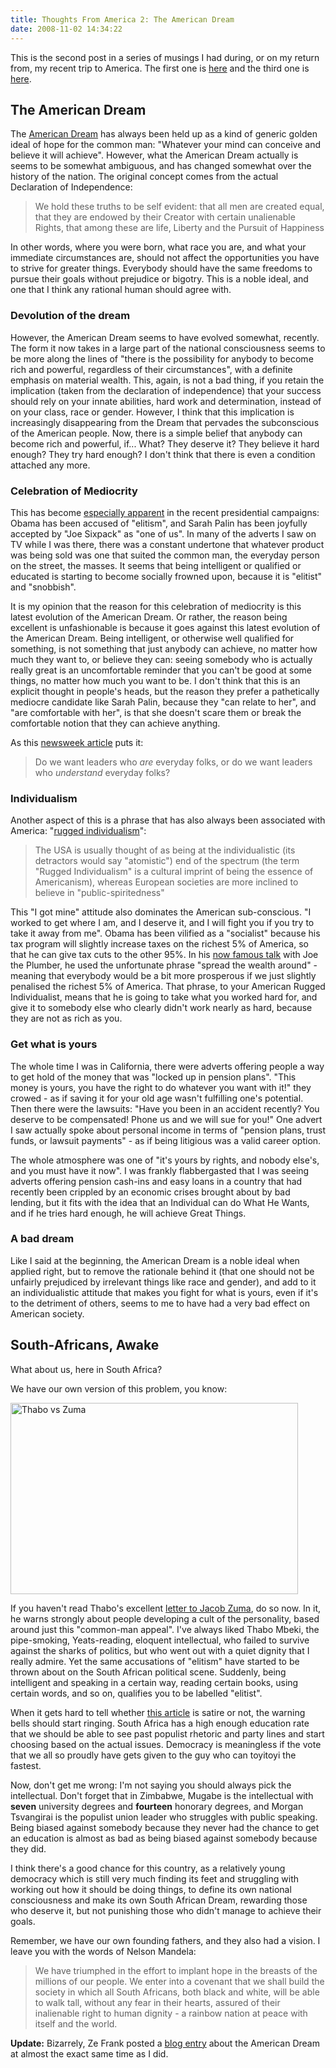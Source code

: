 ```yaml
--- 
title: Thoughts From America 2: The American Dream
date: 2008-11-02 14:34:22
--- 
```

This is the second post in a series of musings I had during, or on my return from, my recent trip to America.  The first one is [here][necessity] and the third one is [here][identity].

## The American Dream

The [American Dream][amdream] has always been held up as a kind of generic golden ideal of hope for the common man: "Whatever your mind can conceive and believe it will achieve". However, what the American Dream actually is seems to be somewhat ambiguous, and has changed somewhat over the history of the nation.  The original concept comes from the actual Declaration of Independence:

> We hold these truths to be self evident: that all men are created equal, that they are endowed by their Creator
> with certain unalienable Rights, that among these are life, Liberty and the Pursuit of Happiness

In other words, where you were born, what race you are, and what your immediate circumstances are, should not affect the opportunities you have to strive for greater things. Everybody should have the same freedoms to pursue their goals without prejudice or bigotry.  This is a noble ideal, and one that I think any rational human should agree with.

### Devolution of the dream

However, the American Dream seems to have evolved somewhat, recently.  The form it now takes in a large part of the national consciousness seems to be more along the lines of "there is the possibility for anybody to become rich and powerful, regardless of their circumstances", with a definite emphasis on material wealth. This, again, is not a bad thing, if you retain the implication (taken from the declaration of independence) that your success should rely on your innate abilities, hard work and determination, instead of on your class, race or gender.  However, I think that this implication is increasingly disappearing from the Dream that pervades the subconscious of the American people.  Now, there is a simple belief that anybody can become rich and powerful, if... What? They deserve it? They believe it hard enough? They try hard enough? I don't think that there is even a condition attached any more.

### Celebration of Mediocrity

This has become [especially apparent][morons] in the recent presidential campaigns:  Obama has been accused of "elitism", and Sarah Palin has been joyfully accepted by "Joe Sixpack" as "one of us". In many of the adverts I saw on TV while I was there, there was a constant undertone that whatever product was being sold was one that suited the common man, the everyday person on the street, the masses. It seems that being intelligent or qualified or educated is starting to become socially frowned upon, because it is "elitist" and "snobbish".

It is my opinion that the reason for this celebration of mediocrity is this latest evolution of the American Dream. Or rather, the reason being excellent is unfashionable is because it goes against this latest evolution of the American Dream. Being intelligent, or otherwise well qualified for something, is not something that just anybody can achieve, no matter how much they want to, or believe they can: seeing somebody who is actually really great is an uncomfortable reminder that you can't be good at some things, no matter how much you want to be. I don't think that this is an explicit thought in people's heads, but the reason they prefer a pathetically mediocre candidate like Sarah Palin, because they "can relate to her", and "are comfortable with her", is that she doesn't scare them or break the comfortable notion that they can achieve anything.

As this [newsweek article][newsweekpalin] puts it:

> Do we want leaders who *are* everyday folks, or do we want leaders who *understand* everyday folks?

### Individualism

Another aspect of this is a phrase that has also always been associated with America: "[rugged individualism][wikindivid]":

> The USA is usually thought of as being at the individualistic (its detractors would say "atomistic") end of the
> spectrum (the term "Rugged Individualism" is a cultural imprint of being the essence of Americanism), whereas
> European societies are more inclined to believe in "public-spiritedness"

This "I got mine" attitude also dominates the American sub-conscious. "I worked to get where I am, and I deserve it, and I will fight you if you try to take it away from me".  Obama has been vilified as a "socialist" because his tax program will slightly increase taxes on the richest 5% of America, so that he can give tax cuts to the other 95%. In his [now famous talk][joeplumber] with Joe the Plumber, he used the unfortunate phrase "spread the wealth around" - meaning that everybody would be a bit more prosperous if we just slightly penalised the richest 5% of America. That phrase, to your American Rugged Individualist, means that he is going to take what you worked hard for, and give it to somebody else who clearly didn't work nearly as hard, because they are not as rich as you.

### Get what is yours

The whole time I was in California, there were adverts offering people a way to get hold of the money that was "locked up in pension plans". "This money is yours, you have the right to do whatever you want with it!" they crowed - as if saving it for your old age wasn't fulfilling one's potential. Then there were the lawsuits: "Have you been in an accident recently? You deserve to be compensated! Phone us and we will sue for you!"  One advert I saw actually spoke about personal income in terms of "pension plans, trust funds, or lawsuit payments" - as if being litigious was a valid career option.

The whole atmosphere was one of "it's yours by rights, and nobody else's, and you must have it now".  I was frankly flabbergasted that I was seeing adverts offering pension cash-ins and easy loans in a country that had recently been crippled by an economic crises brought about by bad lending, but it fits with the idea that an Individual can do What He Wants, and if he tries hard enough, he will achieve Great Things.

### A bad dream

Like I said at the beginning, the American Dream is a noble ideal when applied right, but to remove the rationale behind it (that one should not be unfairly prejudiced by irrelevant things like race and gender), and add to it an individualistic attitude that makes you fight for what is yours, even if it's to the detriment of others, seems to me to have had a very bad effect on American society. 

## South-Africans, Awake

What about us, here in South Africa?

We have our own version of this problem, you know:

<span class="inline inline-center"><a href="http://www.mg.co.za/zapiro/fullcartoon/530"><img src="http://vhata.net/files/images/thabozuma.gif" alt="Thabo vs Zuma" title="Thabo vs Zuma"  class="image image-_original " width="460" height="306" /></a></span>

If you haven't read Thabo's excellent [letter to Jacob Zuma][thaboletter], do so now. In it, he warns strongly about people developing a cult of the personality, based around just this "common-man appeal". I've always liked Thabo Mbeki, the pipe-smoking, Yeats-reading, eloquent intellectual, who failed to survive against the sharks of politics, but who went out with a quiet dignity that I really admire. Yet the same accusations of "elitism" have started to be thrown about on the South African political scene.  Suddenly, being intelligent and speaking in a certain way, reading certain books, using certain words, and so on, qualifies you to be labelled "elitist".

When it gets hard to tell whether [this article][malema] is satire or not, the warning bells should start ringing. South Africa has a high enough education rate that we should be able to see past populist rhetoric and party lines and start choosing based on the actual issues.  Democracy is meaningless if the vote that we all so proudly have gets given to the guy who can toyitoyi the fastest.

Now, don't get me wrong:  I'm not saying you should always pick the intellectual. Don't forget that in Zimbabwe, Mugabe is the intellectual with **seven** university degrees and **fourteen** honorary degrees, and Morgan Tsvangirai is the populist union leader who struggles with public speaking.  Being biased against somebody because they never had the chance to get an education is almost as bad as being biased against somebody because they did.

I think there's a good chance for this country, as a relatively young democracy which is still very much finding its feet and struggling with working out how it should be doing things, to define its own national consciousness and make its own South African Dream, rewarding those who deserve it, but not punishing those who didn't manage to achieve their goals.

Remember, we have our own founding fathers, and they also had a vision.  I leave you with the words of Nelson Mandela:

> We have triumphed in the effort to implant hope in the breasts of the millions of our people. We enter into a
> covenant that we shall build the society in which all South Africans, both black and white, will be able to walk
> tall, without any fear in their hearts, assured of their inalienable right to human dignity - a rainbow nation at
> peace with itself and the world.

**Update:** Bizarrely, Ze Frank posted a [blog entry][zefrank] about the American Dream at almost the exact same time as I did.

[necessity]: http://vhata.net/blog/2008/10/30/thoughts-from-america-1-necessity-and-invention
[amdream]: http://lcweb2.loc.gov/learn/lessons/97/dream/thedream.html
[wikindivid]: http://en.wikipedia.org/wiki/Rugged_individualism
[morons]: http://www.guardian.co.uk/commentisfree/2008/oct/28/us-education-election-obama-bush-mccain
[joeplumber]: http://www.youtube.com/watch?v=BRPbCSSXyp0
[thaboletter]: http://www.iol.co.za/index.php?art_id=vn20081031055221863C612026
[newsweekpalin]: http://www.newsweek.com/id/162396
[malema]: http://www.hayibo.com/articles/view/893
[zefrank]: http://www.zefrank.com/zesblog/archives/2008/11/question_for_yo.html
[identity]: http://vhata.net/blog/2008/11/03/thoughts-from-america-3-national-identity
